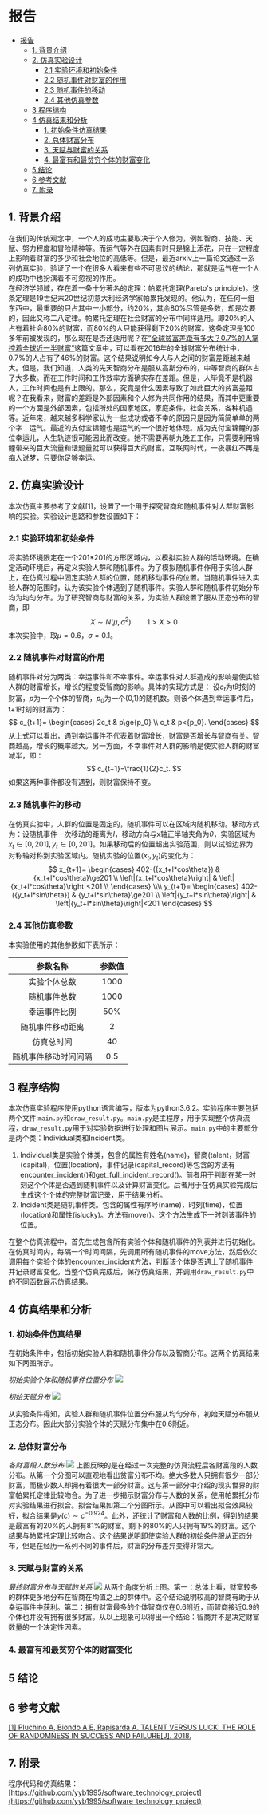 # 报告

<!-- TOC -->

- [报告](#报告)
    - [1. 背景介绍](#1-背景介绍)
    - [2. 仿真实验设计](#2-仿真实验设计)
        - [2.1 实验环境和初始条件](#21-实验环境和初始条件)
        - [2.2 随机事件对财富的作用](#22-随机事件对财富的作用)
        - [2.3 随机事件的移动](#23-随机事件的移动)
        - [2.4 其他仿真参数](#24-其他仿真参数)
    - [3 程序结构](#3-程序结构)
    - [4 仿真结果和分析](#4-仿真结果和分析)
        - [1. 初始条件仿真结果](#1-初始条件仿真结果)
        - [2. 总体财富分布](#2-总体财富分布)
        - [3. 天赋与财富的关系](#3-天赋与财富的关系)
        - [4. 最富有和最贫穷个体的财富变化](#4-最富有和最贫穷个体的财富变化)
    - [5 结论](#5-结论)
    - [6 参考文献](#6-参考文献)
    - [7. 附录](#7-附录)

<!-- /TOC -->

## 1. 背景介绍
在我们的传统观念中，一个人的成功主要取决于个人修为，例如智商、技能、天赋、努力程度和冒险精神等。而运气等外在因素有时只是锦上添花，只在一定程度上影响着财富的多少和社会地位的高低等。但是，最近arxiv上一篇论文通过一系列仿真实验，验证了一个在很多人看来有些不可思议的结论，那就是运气在一个人的成功中也扮演着不可忽视的作用。  
在经济学领域，存在着一条十分著名的定理：帕累托定理(Pareto's principle)。这条定理是19世纪末20世纪初意大利经济学家帕累托发现的。他认为，在任何一组东西中，最重要的只占其中一小部分，约20%，其余80%尽管是多数，却是次要的，因此又称二八定律。帕累托定理在社会财富的分布中同样适用。即20%的人占有着社会80%的财富，而80%的人只能获得剩下20%的财富。这条定理是100多年前被发现的，那么现在是否还适用呢？在[“全球贫富差距有多大？0.7%的人掌控着全球近一半财富”](https://wallstreetcn.com/articles/275107)这篇文章中，可以看在2016年的全球财富分布统计中，0.7%的人占有了46%的财富。这个结果说明如今人与人之间的财富差距越来越大。但是，我们知道，人类的先天智商分布是服从高斯分布的，中等智商的群体占了大多数。而在工作时间和工作效率方面确实存在差距。但是，人毕竟不是机器人，工作时间也是有上限的。那么，究竟是什么因素导致了如此巨大的贫富差距呢？在我看来，财富的差距是外部因素和个人修为共同作用的结果，而其中更重要的一个方面是外部因素，包括所处的国家地区，家庭条件，社会关系，各种机遇等。近年来，越来越多科学家认为一些成功或者不幸的原因只是因为简简单单的两个字：运气。最近的支付宝锦鲤也是运气的一个很好地体现。成为支付宝锦鲤的那位幸运儿，人生轨迹很可能因此而改变。她不需要再朝九晚五工作，只需要利用锦鲤带来的巨大流量和话题量就可以获得巨大的财富。互联网时代，一夜暴红不再是痴人说梦，只要你足够幸运。

## 2. 仿真实验设计
本次仿真主要参考了文献[1]，设置了一个用于探究智商和随机事件对人群财富影响的实验。实验设计思路和参数设置如下：
### 2.1 实验环境和初始条件
将实验环境限定在一个201*201的方形区域内，以模拟实验人群的活动环境。在确定活动环境后，再定义实验人群和随机事件。为了模拟随机事件作用于实验人群上，在仿真过程中固定实验人群的位置，随机移动事件的位置。当随机事件进入实验人群的范围时，认为该实验个体遇到了随机事件。实验人群和随机事件初始分布均为均匀分布。为了研究智商与财富的关系，为实验人群设置了服从正态分布的智商，即
$$
X \sim N(\mu ,{\sigma ^2})\qquad1>X>0
$$
本次实验中，取$\mu=0.6$，$\sigma=0.1$。
### 2.2 随机事件对财富的作用
随机事件对分为两类：幸运事件和不幸事件。幸运事件对人群造成的影响是使实验人群的财富增长，增长的程度受智商的影响。具体的实现方式是：
设$c_t$为t时刻的财富，$p$为一个个体的智商，$p_0$为一个(0,1)的随机数。则该个体遇到幸运事件后，t+1时刻的财富为：
$$
c_{t+1}=
\begin{cases}
2c_t & p\ge{p_0} \\
c_t & p<{p_0}.
\end{cases}
$$
从上式可以看出，遇到幸运事件不代表着财富增长，财富是否增长与智商有关。智商越高，增长的概率越大。另一方面，不幸事件对人群的影响是使实验人群的财富减半，即：
$$
c_{t+1}=\frac{1}{2}c_t.
$$
如果这两种事件都没有遇到，则财富保持不变。
### 2.3 随机事件的移动
在仿真实验中，人群的位置是固定的，随机事件可以在区域内随机移动。移动方式为：设随机事件一次移动的距离为$l$，移动方向与x轴正半轴夹角为$\theta$，实验区域为$x_t\in{[0,201]},y_t\in[0,201]$。如果移动后的位置超出实验范围，则以试验边界为对称轴对称到实验区域内。随机实验的位置$(x_t,y_t)$的变化为：
$$
x_{t+1}=
\begin{cases}
402-({x_t+l*cos\theta}) & {x_t+l*cos\theta}\ge201 \\
\left|{x_t+l*cos\theta}\right| & \left|{x_t+l*cos\theta}\right|<201 \\
\end{cases}
\\\\
y_{t+1}=
\begin{cases}
402-({y_t+l*sin\theta}) & {y_t+l*sin\theta}\ge201 \\
\left|{y_t+l*sin\theta}\right| & \left|{y_t+l*sin\theta}\right|<201
\end{cases}
$$
### 2.4 其他仿真参数
本实验使用的其他参数如下表所示：

|参数名称|参数值|
| :-:| :-: |
| 实验个体总数| 1000|
| 随机事件总数 | 1000 |
|幸运事件比例|50%|
|随机事件移动距离|2|
|仿真总时间|40|
|随机事件移动时间间隔|0.5|
## 3 程序结构
本次仿真实验程序使用python语言编写，版本为python3.6.2。实验程序主要包括两个文件:`main.py`和`draw_result.py`。`main.py`是主程序，用于实现整个仿真流程，`draw_result.py`用于对实验数据进行处理和图片展示。`main.py`中的主要部分是两个类：Individual类和Incident类。
1. Individual类是实验个体类，包含的属性有姓名(name)，智商(talent，财富(capital)，位置(location)，事件记录(capital_record)等包含的方法有encounter_incident()和get_full_incident_record()。前者用于判断在某一时刻这个个体是否遇到随机事件以及计算财富变化。后者用于在仿真实验完成后生成这个个体的完整财富记录，用于结果分析。
2. Incident类是随机事件类。包含的属性有序号(name)，时刻(time)，位置(location)和属性(islucky)。方法有move()。这个方法生成下一时刻该事件的位置。

在整个仿真流程中，首先生成包含所有实验个体和随机事件的列表并进行初始化。在仿真时间内，每隔一个时间间隔，先调用所有随机事件的move方法，然后依次调用每个实验个体的encounter_incident方法，判断该个体是否遇上了随机事件并记录财富变化。当整个仿真完成后，保存仿真结果，并调用`draw_result.py`中的不同函数展示仿真结果。

## 4 仿真结果和分析
### 1. 初始条件仿真结果
在初始条件中，包括初始实验人群和随机事件分布以及智商分布。这两个仿真结果如下两图所示。

*初始实验个体和随机事件位置分布*
![](https://raw.githubusercontent.com/yyb1995/software_technology_project/release/hw1/result/initial_location.png)

*初始天赋分布*
![](https://raw.githubusercontent.com/yyb1995/software_technology_project/release/hw1/result/static_talent.png)

从实验条件得知，实验人群和随机事件位置分布服从均匀分布，初始天赋分布服从正态分布。因此大部分实验个体的天赋分布集中在0.6附近。

### 2. 总体财富分布
*各财富段人数分布*
![](https://raw.githubusercontent.com/yyb1995/software_technology_project/release/hw1/result/static_capital_individual_num.png)
上图反映的是在经过一次完整的仿真流程后各财富段的人数分布。从第一个分图可以直观地看出贫富分布不均。绝大多数人只拥有很少一部分财富，而极少数人却拥有着很大一部分财富。这与第一部分中介绍的现实世界的财富帕累托定律比较吻合。为了进一步揭示财富分布与人数的关系，使用帕累托分布对实验结果进行拟合。拟合结果如第二个分图所示。从图中可以看出拟合效果较好，拟合结果是$y(c)\sim{c^{-0.924}}$。此外，还统计了财富和人数的比例，得到的结果是最富有的20%的人拥有81%的财富。剩下的80%的人只拥有19%的财富。这个结果与帕累托定理比较吻合。这个结果说明即使实验人群的初始条件服从正态分布，但是在经历一系列不同的事件后，财富的分布差异变得非常大。
### 3. 天赋与财富的关系
*最终财富分布与天赋的关系*
![](https://raw.githubusercontent.com/yyb1995/software_technology_project/release/hw1/result/static_capital_talent.png) 
从两个角度分析上图。第一：总体上看，财富较多的群体更多地分布在智商在均值之上的群体中。这个结论说明较高的智商有助于从幸运事件中获利。第二：拥有财富最多的个体智商仅在0.6附近，而智商接近0.9的个体也并没有拥有很多财富。从以上现象可以得出一个结论：智商并不是决定财富数量的一个决定性因素。
### 4. 最富有和最贫穷个体的财富变化


## 5 结论

## 6 参考文献
[[1] Pluchino A, Biondo A E, Rapisarda A. TALENT VERSUS LUCK: THE ROLE OF RANDOMNESS IN SUCCESS AND FAILURE[J]. 2018.](https://arxiv.org/abs/1802.07068)

## 7. 附录
程序代码和仿真结果：[https://github.com/yyb1995/software_technology_project](https://github.com/yyb1995/software_technology_project)


